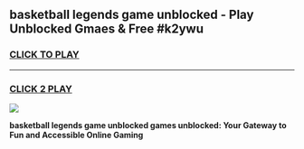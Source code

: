 
## basketball legends game unblocked - Play Unblocked Gmaes & Free #k2ywu
<h3>
<a href="https://news.freeplayer.one?title=basketball_legends_game_unblocked&ref=03M">CLICK TO PLAY</a></h3>
<hr>

<h3>
<a href="https://news.freeplayer.one?title=basketball_legends_game_unblocked&ref=03M">CLICK 2 PLAY</a>
  
</h3>

<a href="https://news.freeplayer.one?title=basketball_legends_game_unblocked&ref=03M"><img src="https://clearcache.store/games.png"></a>


**basketball legends game unblocked games unblocked: Your Gateway to Fun and Accessible Online Gaming**
